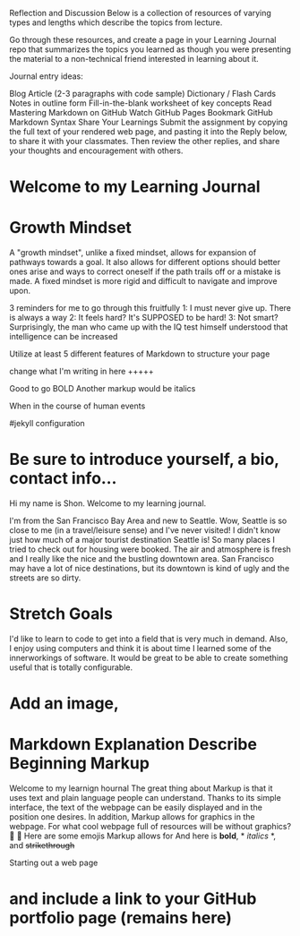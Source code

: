 Reflection and Discussion
Below is a collection of resources of varying types and lengths which describe the topics from lecture.

Go through these resources, and create a page in your Learning Journal repo that summarizes the topics you learned as though you were presenting the material to a non-technical friend interested in learning about it.

Journal entry ideas:

Blog Article (2-3 paragraphs with code sample)
Dictionary / Flash Cards
Notes in outline form
Fill-in-the-blank worksheet of key concepts
Read
Mastering Markdown on GitHub
Watch
GitHub Pages
Bookmark
GitHub Markdown Syntax
Share Your Learnings
Submit the assignment by copying the full text of your rendered web page, and pasting it into the Reply below, to share it with your classmates. Then review the other replies, and share your thoughts and encouragement with others.









# Welcome to my Learning Journal

# Growth Mindset
A "growth mindset", unlike a fixed mindset, allows for expansion of pathways towards a goal. It also allows for different options should better ones arise and ways to correct oneself if the path trails off or a mistake is made. A fixed mindset is more rigid and difficult to navigate and improve upon.

3 reminders for me to go through this fruitfully 1: I must never give up. There is always a way 2: It feels hard? It's SUPPOSED to be hard! 3: Not smart? Surprisingly, the man who came up with the IQ test himself understood that intelligence can be increased


Utilize at least 5 different features of Markdown to structure your page

change what I'm writing in here +++++

Good to go BOLD Another markup would be italics

When in the course of human events

#jekyll configuration



# Be sure to introduce yourself, a bio, contact info… 
Hi my name is Shon. Welcome to my learning journal.

I'm from the San Francisco Bay Area and new to Seattle. Wow, Seattle is so close to me (in a travel/leisure sense) and I've never visited! I didn't know just how much of a major tourist destination Seattle is! So many places I tried to check out for housing were booked. The air and atmosphere is fresh and I really like the nice and the bustling downtown area. San Francisco may have a lot of nice destinations, but its downtown is kind of ugly and the streets are so dirty. 



# Stretch Goals
I'd like to learn to code to get into a field that is very much in demand. Also, I enjoy using computers and think it is about time I learned some of the innerworkings of software. It would be great to be able to create something useful that is totally configurable.

# Add an image,


# Markdown Explanation     Describe Beginning Markup

Welcome to my learnign hournal
  The great thing about Markup is that it uses text and plain language people can understand. Thanks to its simple interface, the text of the webpage can be easily displayed and in the position one desires.
  In addition, Markup allows for graphics in the webpage. For what cool webpage full of resources will be without graphics?
:rabbit2:
:water_buffalo:
Here are some emojis Markup allows for
  And here is **bold**, * *italics* *, and ~~strikethrough~~



Starting out a web page





# and include a link to your GitHub portfolio page (remains here)

